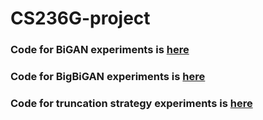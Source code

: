# CS236G-project

### Code for BiGAN experiments is [here](https://github.com/a7b23/CS236G-project/tree/main/bigan_experiments)

### Code for BigBiGAN experiments is [here](https://github.com/a7b23/CS236G-project/tree/main/BigBiGAN-TensorFlow2.0)

### Code for truncation strategy experiments is [here](https://github.com/a7b23/CS236G-project/tree/main/truncation_experiments)



